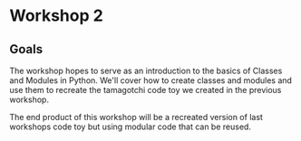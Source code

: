 # Workshop 2
## Goals
The workshop hopes to serve as an introduction to the basics of Classes and Modules in Python. We'll cover how to create classes and modules and use them to recreate the tamagotchi code toy we created in the previous workshop. 

The end product of this workshop will be a recreated version of last workshops code toy but using modular code that can be reused. 